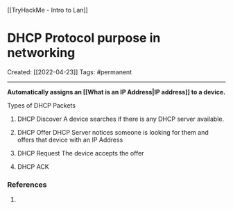 [[TryHackMe - Intro to Lan]]

# DHCP Protocol purpose in networking
Created:  [[2022-04-23]]
Tags: #permanent 

---
**Automatically assigns an [[What is an IP Address|IP address]] to a device.** 


Types of DHCP Packets
1. DHCP Discover
A device searches if there is any DHCP server available.


2) DHCP Offer
DHCP Server notices someone is looking for them and offers that device with an IP Address


3) DHCP Request
The device accepts the offer


4) DHCP ACK













### References
1. 